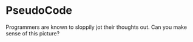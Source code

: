 # PseudoCode
Programmers are known to sloppily jot their thoughts out. Can you make sense of this picture?
